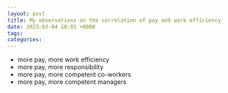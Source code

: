 ```yaml
---
layout: post
title: My observations on the correlation of pay and work efficiency
date: 2023-03-04 18:01 +0000
tags:   
categories:
---
```


- more pay, more work efficiency
- more pay, more responsibility
- more pay, more competent co-workers
- more pay, more competent managers

